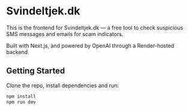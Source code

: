 # Svindeltjek.dk

This is the frontend for Svindeltjek.dk — a free tool to check suspicious SMS messages and emails for scam indicators.

Built with Next.js, and powered by OpenAI through a Render-hosted backend.

## Getting Started

Clone the repo, install dependencies and run:

```bash
npm install
npm run dev
